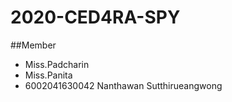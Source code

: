 # 2020-CED4RA-SPY
##Member
- Miss.Padcharin
- Miss.Panita
- 6002041630042 Nanthawan Sutthirueangwong
